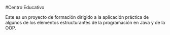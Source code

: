 #Centro Educativo

Este es un proyecto de formación dirigido a la aplicación práctica de algunos de los
elementos estructurantes de la programación en Java y de la OOP.

